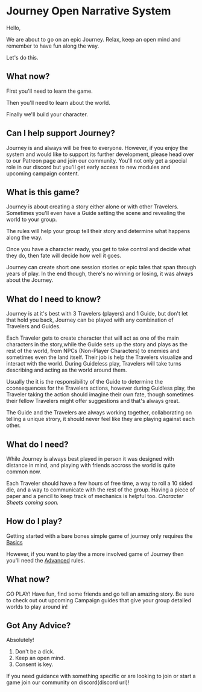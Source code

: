 # Journey Open Narrative System

Hello,

We are about to go on an epic Journey. Relax, keep an open mind and remember to have fun along the way.

Let's do this.

## What now?

First you'll need to learn the game.

Then you'll need to learn about the world.

Finally we'll build your character.

## Can I help support Journey?
Journey is and always will be free to everyone. However, if you enjoy the system and would like to support its further development, please head over to our Patreon page and join our community. You'll not only get a special role in our discord but you'll get early access to new modules and upcoming campaign content.

## What is this game?

Journey is about creating a story either alone or with other Travelers. Sometimes you'll even have a Guide setting the scene and revealing the world to your group.

The rules will help your group tell their story and determine what happens along the way.

Once you have a character ready, you get to take control and decide what they do, then fate will decide how well it goes.

Journey can create short one session stories or epic tales that span through years of play. In the end though, there's no winning or losing, it was always about the Journey.

## What do I need to know?

Journey is at it's best with 3 Travelers (players) and 1 Guide, but don't let that hold you back, Journey can be played with any combination of Travelers and Guides.

Each Traveler gets to create character that will act as one of the main characters in the story,while the Guide sets up the story and plays as the rest of the world, from NPCs (Non-Player Characters) to enemies and sometimes even the land itself. Their job is help the Travelers visualize and interact with the world. During Guideless play, Travelers will take turns describing and acting as the world around them.

Usually the it is the responsibility of the Guide to determine the cconsequences for the Travelers actions, however during Guidless play, the Traveler taking the action should imagine their own fate, though sometimes their fellow Travelers might offer suggestions and that's always great.

The Guide and the Travelers are always working together, collaborating on telling a unique strory, it should never feel like they are playing against each other.

## What do I need?

While Journey is always best played in person it was designed with distance in mind, and playing with friends accross the world is quite common now.

Each Traveler should have a few hours of free time, a way to roll a 10 sided die, and a way to communicate with the rest of the group. Having a piece of paper and a pencil to keep track of mechanics is helpful too. *Character Sheets coming soon.*

## How do I play?
Getting started with a bare bones simple game of journey only requires the [Basics](wiki/basics/index.md)

However, if you want to play the a more involved game of Journey then you'll need the [Advanced](wiki/advanced.md) rules.

## What now?

GO PLAY! Have fun, find some friends and go tell an amazing story. Be sure to check out out upcoming Campaign guides that give your group detailed worlds to play around in!

## Got Any Advice?

Absolutely!

1. Don't be a dick.
2. Keep an open mind.
3. Consent is key.

If you need guidance with something specific or are looking to join or start a game join our community on discord(discord url)!